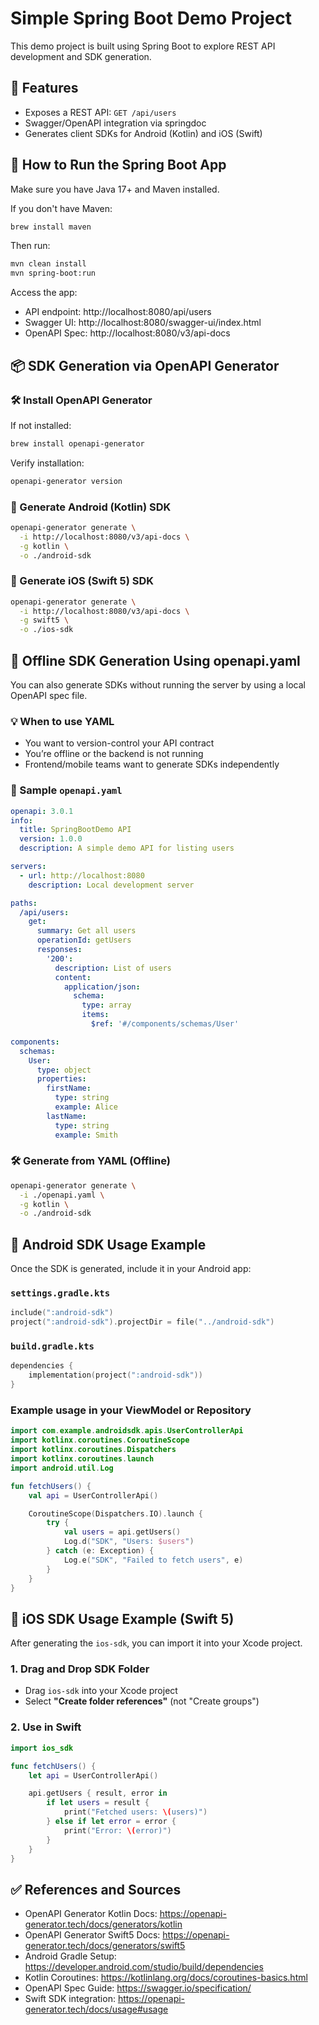 # Simple Spring Boot Demo Project

This demo project is built using Spring Boot to explore REST API development and SDK generation.

## 🧩 Features
- Exposes a REST API: `GET /api/users`
- Swagger/OpenAPI integration via springdoc
- Generates client SDKs for Android (Kotlin) and iOS (Swift)

## 🚀 How to Run the Spring Boot App

Make sure you have Java 17+ and Maven installed.

If you don't have Maven:

```bash
brew install maven
```

Then run:

```bash
mvn clean install
mvn spring-boot:run
```

Access the app:
- API endpoint: http://localhost:8080/api/users
- Swagger UI: http://localhost:8080/swagger-ui/index.html
- OpenAPI Spec: http://localhost:8080/v3/api-docs

## 📦 SDK Generation via OpenAPI Generator

### 🛠 Install OpenAPI Generator

If not installed:

```bash
brew install openapi-generator
```

Verify installation:

```bash
openapi-generator version
```

### 📱 Generate Android (Kotlin) SDK

```bash
openapi-generator generate \
  -i http://localhost:8080/v3/api-docs \
  -g kotlin \
  -o ./android-sdk
```

### 🍏 Generate iOS (Swift 5) SDK

```bash
openapi-generator generate \
  -i http://localhost:8080/v3/api-docs \
  -g swift5 \
  -o ./ios-sdk
```

## 🔁 Offline SDK Generation Using openapi.yaml

You can also generate SDKs without running the server by using a local OpenAPI spec file.

### 💡 When to use YAML
- You want to version-control your API contract
- You’re offline or the backend is not running
- Frontend/mobile teams want to generate SDKs independently

### 🧾 Sample `openapi.yaml`

```yaml
openapi: 3.0.1
info:
  title: SpringBootDemo API
  version: 1.0.0
  description: A simple demo API for listing users

servers:
  - url: http://localhost:8080
    description: Local development server

paths:
  /api/users:
    get:
      summary: Get all users
      operationId: getUsers
      responses:
        '200':
          description: List of users
          content:
            application/json:
              schema:
                type: array
                items:
                  $ref: '#/components/schemas/User'

components:
  schemas:
    User:
      type: object
      properties:
        firstName:
          type: string
          example: Alice
        lastName:
          type: string
          example: Smith
```

### 🛠 Generate from YAML (Offline)

```bash
openapi-generator generate \
  -i ./openapi.yaml \
  -g kotlin \
  -o ./android-sdk
```

## 🧪 Android SDK Usage Example

Once the SDK is generated, include it in your Android app:

### `settings.gradle.kts`

```kotlin
include(":android-sdk")
project(":android-sdk").projectDir = file("../android-sdk")
```

### `build.gradle.kts`

```kotlin
dependencies {
    implementation(project(":android-sdk"))
}
```

### Example usage in your ViewModel or Repository

```kotlin
import com.example.androidsdk.apis.UserControllerApi
import kotlinx.coroutines.CoroutineScope
import kotlinx.coroutines.Dispatchers
import kotlinx.coroutines.launch
import android.util.Log

fun fetchUsers() {
    val api = UserControllerApi()

    CoroutineScope(Dispatchers.IO).launch {
        try {
            val users = api.getUsers()
            Log.d("SDK", "Users: $users")
        } catch (e: Exception) {
            Log.e("SDK", "Failed to fetch users", e)
        }
    }
}
```

## 🍎 iOS SDK Usage Example (Swift 5)

After generating the `ios-sdk`, you can import it into your Xcode project.

### 1. Drag and Drop SDK Folder
- Drag `ios-sdk` into your Xcode project
- Select **"Create folder references"** (not "Create groups")

### 2. Use in Swift

```swift
import ios_sdk

func fetchUsers() {
    let api = UserControllerApi()

    api.getUsers { result, error in
        if let users = result {
            print("Fetched users: \(users)")
        } else if let error = error {
            print("Error: \(error)")
        }
    }
}
```

## ✅ References and Sources

- OpenAPI Generator Kotlin Docs: https://openapi-generator.tech/docs/generators/kotlin  
- OpenAPI Generator Swift5 Docs: https://openapi-generator.tech/docs/generators/swift5  
- Android Gradle Setup: https://developer.android.com/studio/build/dependencies  
- Kotlin Coroutines: https://kotlinlang.org/docs/coroutines-basics.html  
- OpenAPI Spec Guide: https://swagger.io/specification/  
- Swift SDK integration: https://openapi-generator.tech/docs/usage#usage  
